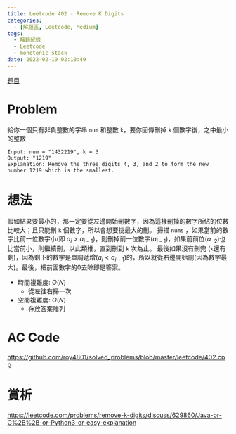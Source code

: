 ```yaml
---
title: Leetcode 402 - Remove K Digits
categories:
  - [解題區, Leetcode, Medium]
tags:
  - 解題紀錄
  - Leetcode
  - monotonic stack
date: 2022-02-19 02:10:49
---
```


[題目](https://leetcode.com/problems/remove-k-digits/)

# Problem

給你一個只有非負整數的字串 `num` 和整數 `k`，要你回傳刪掉 `k` 個數字後，之中最小的整數

```
Input: num = "1432219", k = 3
Output: "1219"
Explanation: Remove the three digits 4, 3, and 2 to form the new number 1219 which is the smallest.
```

# 想法

假如結果要最小的，那一定要從左邊開始刪數字，因為這樣刪掉的數字所佔的位數比較大；且只能刪 `k` 個數字，所以會想要挑最大的刪。
掃描 `nums` ，如果當前的數字比前一位數字小(即 $a_i > a_{i-1}$)，則刪掉前一位數字($a_{i-1}$)，如果前前位($a_{-2}$)也比當前小，則繼續刪，以此類推，直到刪到 `k` 次為止。
最後如果沒有刪完 (`k`還有剩)，因為剩下的數字是單調遞增($a_i < a_{i+1}$)的，所以就從右邊開始刪(因為數字最大)。最後，把前面數字的0去除即是答案。

- 時間複雜度: $O(N)$
  - 從左往右掃一次
- 空間複雜度: $O(N)$
  - 存放答案陣列

# AC Code

<https://github.com/roy4801/solved_problems/blob/master/leetcode/402.cpp>

# 賞析

<https://leetcode.com/problems/remove-k-digits/discuss/629860/Java-or-C%2B%2B-or-Python3-or-easy-explanation>
